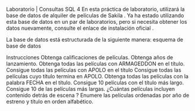 Laboratorio | Consultas SQL 4
En esta práctica de laboratorio, utilizará la base de datos de alquiler de películas de Sakila . Ya ha estado utilizando esta base de datos en un par de laboratorios, pero si necesita obtener los datos nuevamente, consulte el enlace de instalación oficial .

La base de datos está estructurada de la siguiente manera: esquema de base de datos




Instrucciones
Obtenga calificaciones de películas.
Obtenga años de lanzamiento.
Obtenga todas las películas con ARMAGEDDON en el título.
Consigue todas las películas con APOLO en el título
Consigue todas las películas cuyo título termina en APOLO.
Obtenga todas las películas con la palabra FECHA en el título.
Consigue 10 películas con el título más largo.
Consigue 10 de las películas más largas.
¿Cuántas películas incluyen contenido detrás de escena ?
Enumere las películas ordenadas por año de estreno y título en orden alfabético.
